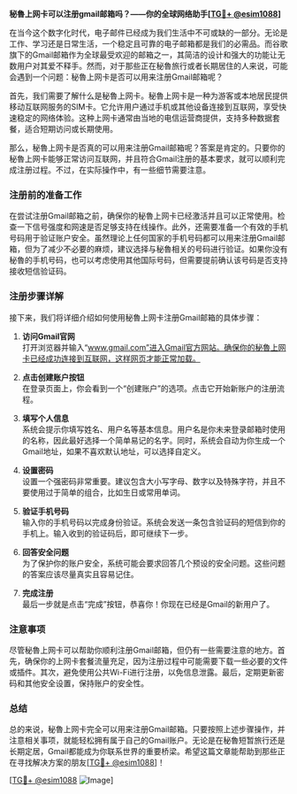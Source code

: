 **秘魯上网卡可以注册gmail邮箱吗？——你的全球网络助手[[TG💪+ @esim1088](https://t.me/s/esim1088)]**

在当今这个数字化时代，电子邮件已经成为我们生活中不可或缺的一部分。无论是工作、学习还是日常生活，一个稳定且可靠的电子邮箱都是我们的必需品。而谷歌旗下的Gmail邮箱作为全球最受欢迎的邮箱之一，其简洁的设计和强大的功能让无数用户对其爱不释手。然而，对于那些正在秘魯旅行或者长期居住的人来说，可能会遇到一个问题：秘魯上网卡是否可以用来注册Gmail邮箱呢？

首先，我们需要了解什么是秘魯上网卡。秘魯上网卡是一种为游客或本地居民提供移动互联网服务的SIM卡。它允许用户通过手机或其他设备连接到互联网，享受快速稳定的网络体验。这种上网卡通常由当地的电信运营商提供，支持多种数据套餐，适合短期访问或长期使用。

那么，秘魯上网卡是否真的可以用来注册Gmail邮箱呢？答案是肯定的。只要你的秘魯上网卡能够正常访问互联网，并且符合Gmail注册的基本要求，就可以顺利完成注册过程。不过，在实际操作中，有一些细节需要注意。

### 注册前的准备工作

在尝试注册Gmail邮箱之前，确保你的秘魯上网卡已经激活并且可以正常使用。检查一下信号强度和网速是否足够支持在线操作。此外，还需要准备一个有效的手机号码用于验证账户安全。虽然理论上任何国家的手机号码都可以用来注册Gmail邮箱，但为了减少不必要的麻烦，建议选择与秘魯相关的号码进行验证。如果你没有秘魯的手机号码，也可以考虑使用其他国际号码，但需要提前确认该号码是否支持接收短信验证码。

### 注册步骤详解

接下来，我们将详细介绍如何使用秘魯上网卡注册Gmail邮箱的具体步骤：

1. **访问Gmail官网**  
   打开浏览器并输入“www.gmail.com”进入Gmail官方网站。确保你的秘魯上网卡已经成功连接到互联网，这样网页才能正常加载。

2. **点击创建账户按钮**  
   在登录页面上，你会看到一个“创建账户”的选项。点击它开始新账户的注册流程。

3. **填写个人信息**  
   系统会提示你填写姓名、用户名等基本信息。用户名是你未来登录邮箱时使用的名称，因此最好选择一个简单易记的名字。同时，系统会自动为你生成一个Gmail地址，如果不喜欢默认地址，可以选择自定义。

4. **设置密码**  
   设置一个强密码非常重要。建议包含大小写字母、数字以及特殊字符，并且不要使用过于简单的组合，比如生日或常用单词。

5. **验证手机号码**  
   输入你的手机号码以完成身份验证。系统会发送一条包含验证码的短信到你的手机上。输入收到的验证码后，即可继续下一步。

6. **回答安全问题**  
   为了保护你的账户安全，系统可能会要求回答几个预设的安全问题。这些问题的答案应该尽量真实且容易记住。

7. **完成注册**  
   最后一步就是点击“完成”按钮，恭喜你！你现在已经是Gmail的新用户了。

### 注意事项

尽管秘魯上网卡可以帮助你顺利注册Gmail邮箱，但仍有一些需要注意的地方。首先，确保你的上网卡套餐流量充足，因为注册过程中可能需要下载一些必要的文件或插件。其次，避免使用公共Wi-Fi进行注册，以免信息泄露。最后，定期更新密码和其他安全设置，保持账户的安全性。

### 总结

总的来说，秘魯上网卡完全可以用来注册Gmail邮箱。只要按照上述步骤操作，并注意相关事项，就能轻松拥有属于自己的Gmail账户。无论是在秘魯短暂旅行还是长期定居，Gmail都能成为你联系世界的重要桥梁。希望这篇文章能帮助到那些正在寻找解决方案的朋友[[TG💪+ @esim1088](https://t.me/s/esim1088)]！

[[TG💪+ @esim1088](https://t.me/s/esim1088) ![Image](https://i.postimg.cc/4NQfJmqS/Snipaste-2025-05-13-00-14-12.png)]